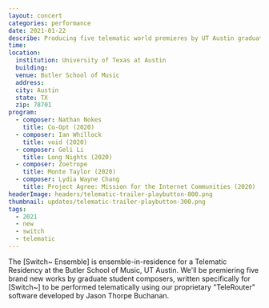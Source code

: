 ```yaml
---
layout: concert
categories: performance
date: 2021-01-22
describe: Producing five telematic world premieres by UT Austin graduate student composers, with the [Switch~ Ensemble].
time:
location:
  institution: University of Texas at Austin
  building:
  venue: Butler School of Music
  address:
  city: Austin
  state: TX
  zip: 78701
program:
  - composer: Nathan Nokes
    title: Co-Opt (2020)
  - composer: Ian Whillock
    title: void (2020)
  - composer: Geli Li
    title: Long Nights (2020)
  - composer: Zoetrope
    title: Monte Taylor (2020)
  - composer: Lydia Wayne Chang
    title: Project Agree: Mission for the Internet Communities (2020)
headerImage: headers/telematic-trailer-playbutton-800.png
thumbnail: updates/telematic-trailer-playbutton-300.png
tags:
  - 2021
  - new
  - switch
  - telematic
---
```


The [Switch~ Ensemble] is ensemble-in-residence for a Telematic Residency at the Butler School of Music, UT Austin. We'll be premiering five brand new works by graduate student composers, written specifically for [Switch~] to be performed telematically using our proprietary "TeleRouter" software developed by Jason Thorpe Buchanan.
